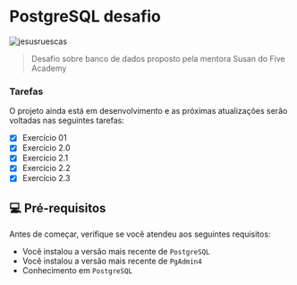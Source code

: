 # PostgreSQL desafio


<p align="left"> <img src="https://c.tenor.com/yfRbDajBsC8AAAAC/spongebob-database.gif" alt="jesusruescas" /> </p>

> Desafio sobre banco de dados proposto pela mentora Susan do Five Academy

### Tarefas

O projeto ainda está em desenvolvimento e as próximas atualizações serão voltadas nas seguintes tarefas:

- [x] Exercício 01
- [x] Exercício 2.0
- [x] Exercício 2.1
- [x] Exercício 2.2
- [x] Exercício 2.3

## 💻 Pré-requisitos

Antes de começar, verifique se você atendeu aos seguintes requisitos:
<!---Estes são apenas requisitos de exemplo. Adicionar, duplicar ou remover conforme necessário--->
* Você instalou a versão mais recente de `PostgreSQL`
* Você instalou a versão mais recente de `PgAdmin4`
* Conhecimento em `PostgreSQL`
